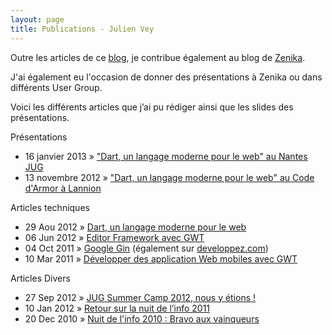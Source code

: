 ```yaml
---
layout: page
title: Publications - Julien Vey
---
```


<p class="lead">Outre les articles de ce <a href="/blog.html">blog</a>, je contribue également au blog de <a href="http://blog.zenika.com">Zenika</a>.</p>
<p class="lead">J'ai également eu l'occasion de donner des présentations à Zenika ou dans différents User Group.</p> 
<p class="lead">Voici les différents articles que j’ai pu rédiger ainsi que les slides des présentations.</p>

<p class="lead well">Présentations</p>

<ul class="posts">
	<li>
		<span>16 janvier 2013</span> &raquo;
		<a href="/presentations/dart-nantes-jug/">"Dart, un langage moderne pour le web" au Nantes JUG</a>
	</li>
	<li>
		<span>13 novembre 2012</span> &raquo;
		<a href="/presentations/dart-code-armor/">"Dart, un langage moderne pour le web" au Code d'Armor à Lannion</a>
	</li>
</ul>

<p class="lead well">Articles techniques</p>

<ul class="posts">
	<li>
		<span>29 Aou 2012</span> &raquo;
		<a href="http://blog.zenika.com/index.php?post/2012/08/29/Dart-un-langage-moderne-pour-le-web">Dart, un langage moderne pour le web</a>
	</li>
	<li>
		<span>06 Jun 2012</span> &raquo;
		<a href="http://blog.zenika.com/index.php?post/2012/06/06/Editor-Framework-avec-GWT">Editor Framework avec GWT</a>
	</li>
	<li>
		<span>04 Oct 2011</span> &raquo;
		<a href="http://blog.zenika.com/index.php?post/2011/09/27/Google-Gin">Google Gin</a> (également sur <a href="http://zenika.developpez.com/articles/java/frameworks/googlegin/">developpez.com</a>)
	</li>
	<li>
		<span>10 Mar 2011</span> &raquo;
		<a href="http://blog.zenika.com/index.php?post/2010/12/24/Developper-des-applications-web-mobile-avec-GWT-et-JQuery">Développer des application Web mobiles avec GWT</a>
	</li>
</ul>

<p class="lead well">Articles Divers</p>

<ul class="posts">
	<li>
		<span>27 Sep 2012</span> &raquo;
		<a href="http://blog.zenika.com/index.php?post/2012/09/18/JUG-Summer-Camp-2012%2C-nous-y-%C3%A9tions-%21">JUG Summer Camp 2012, nous y étions !</a>
	</li>
	<li>
		<span>10 Jan 2012</span> &raquo;
		<a href="http://blog.zenika.com/index.php?post/2012/01/09/Retour-sur-la-Nuit-de-l-info-2011">Retour sur la nuit de l’info 2011</a>
	</li>
	<li>
		<span>20 Dec 2010</span> &raquo;
		<a href="http://blog.zenika.com/index.php?post/2010/12/03/Nuit-de-l-info-2010-%3A-Bravo-aux-vainqueurs2">Nuit de l'info 2010 : Bravo aux vainqueurs</a>
	</li>
</ul>
